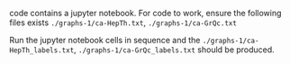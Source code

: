 code contains a jupyter notebook. For code to work, ensure 
the following files exists
`./graphs-1/ca-HepTh.txt`, `./graphs-1/ca-GrQc.txt`

Run the jupyter notebook cells in sequence and the
`./graphs-1/ca-HepTh_labels.txt`, `./graphs-1/ca-GrQc_labels.txt`
should be produced.
